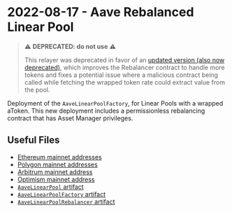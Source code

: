 # 2022-08-17 - Aave Rebalanced Linear Pool

> ⚠️ **DEPRECATED: do not use** ⚠️
>
> This relayer was deprecated in favor of an [updated version (also now deprecated)](../20221207-aave-rebalanced-linear-pool-v3), which improves the Rebalancer contract to handle more tokens and fixes a potential issue where a malicious contract being called while fetching the wrapped token rate could extract value from the pool.

Deployment of the `AaveLinearPoolFactory`, for Linear Pools with a wrapped aToken. This new deployment includes a permissionless rebalancing contract that has Asset Manager privileges.

## Useful Files

- [Ethereum mainnet addresses](./output/mainnet.json)
- [Polygon mainnet addresses](./output/polygon.json)
- [Arbitrum mainnet address](./output/arbitrum.json)
- [Optimism mainnet address](./output/optimism.json)
- [`AaveLinearPool` artifact](./artifact/AaveLinearPool.json)
- [`AaveLinearPoolFactory` artifact](./artifact/AaveLinearPoolFactory.json)
- [`AaveLinearPoolRebalancer` artifact](./artifact/AaveLinearPoolRebalancer.json)
